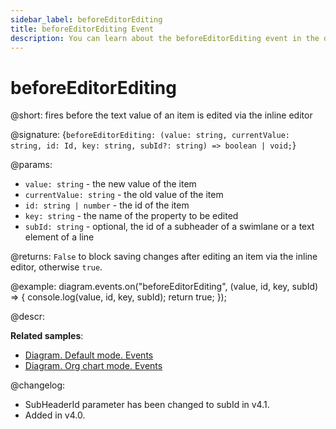 ```yaml
---
sidebar_label: beforeEditorEditing
title: beforeEditorEditing Event
description: You can learn about the beforeEditorEditing event in the documentation of the DHTMLX JavaScript Diagram library. Browse developer guides and API reference, try out code examples and live demos, and download a free 30-day evaluation version of DHTMLX Diagram.
---
```


# beforeEditorEditing

@short: fires before the text value of an item is edited via the inline editor

@signature: {`beforeEditorEditing: (value: string, currentValue: string, id: Id, key: string, subId?: string) => boolean | void;`}

@params:
- `value: string` - the new value of the item
- `currentValue: string` - the old value of the item
- `id: string | number` - the id of the item
- `key: string` - the name of the property to be edited
- `subId: string` - optional, the id of a subheader of a swimlane or a text element of a line

@returns:
`False` to block saving changes after editing an item via the inline editor, otherwise `true`.

@example:
diagram.events.on("beforeEditorEditing", (value, id, key, subId) => {
    console.log(value, id, key, subId);
    return true;
});

@descr:

**Related samples**:
- [Diagram. Default mode. Events](https://snippet.dhtmlx.com/7h2hgb3g)
- [Diagram. Org chart mode. Events](https://snippet.dhtmlx.com/l38pct7c)

@changelog:
- SubHeaderId parameter has been changed to subId in v4.1.
- Added in v4.0.
